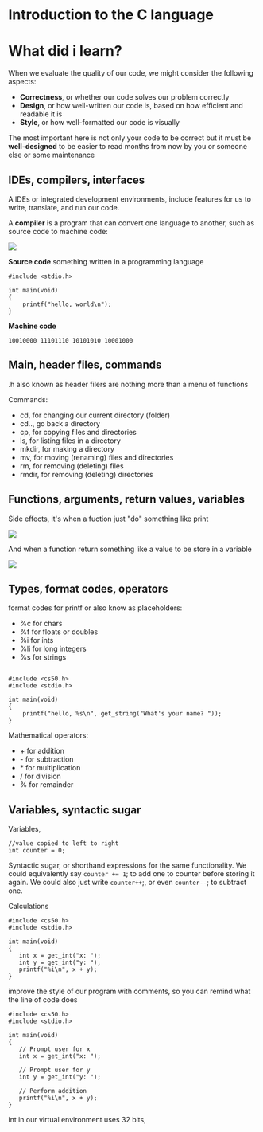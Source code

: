 <h1>Introduction to the C language </h1>
<h1>What did i learn?</h1>

When we evaluate the quality of our code, we might consider the following aspects:
<ul>
<li> <strong>Correctness</strong>, or whether our code solves our problem correctly</li>
<li> <strong>Design</strong>, or how well-written our code is, based on how efficient and readable it is
<li> <strong>Style</strong>, or how well-formatted our code is visually</li>
</ul>
<p>The most important here is not only your code to be correct but it must be <strong>well-designed</strong> to be easier to read months from now by you or someone else or some maintenance</p>

<h2>IDEs, compilers, interfaces</h2>

<p>A IDEs or integrated development environments, include features for us to write, translate, and run our code.</p>

<p>A <strong>compiler</strong> is a program that can convert one language to another, such as source code to machine code:</p>
<img src = "https://cs50.harvard.edu/x/2022/notes/1/compiler.png">
<p><strong>Source code</strong> something written in a programming language</p>


```
#include <stdio.h>

int main(void)
{
    printf("hello, world\n");
}

```


<strong>Machine code</strong>

```
10010000 11101110 10101010 10001000
```

<h2>Main, header files, commands</h2>

<p>.h also known as header filers are nothing more than a menu of functions</p>

<p>Commands:</p>
<ul>
   <li> cd, for changing our current directory (folder)</li>
   <li> cd.., go back a directory</li>
   <li> cp, for copying files and directories</li>
   <li>  ls, for listing files in a directory</li>
   <li> mkdir, for making a directory</li>
   <li> mv, for moving (renaming) files and directories</li>
   <li> rm, for removing (deleting) files</li>
    <li>rmdir, for removing (deleting) directories</li>
</ul>  

<h2>Functions, arguments, return values, variables</h2>

<p>Side effects, it's when a fuction just "do" something like print</p>
<img src = "https://cs50.harvard.edu/x/2022/notes/1/side_effects.png">

<p>And when a function return something like a value to be store in a variable</p>

<img src = "https://cs50.harvard.edu/x/2022/notes/1/return_value.png">



<h2>Types, format codes, operators</h2>

 <p> format codes for printf or also know as placeholders:</p> 
<ul>
   <li> %c for chars</li>
   <li> %f for floats or doubles</li>
   <li> %i for ints</li>
   <li> %li for long integers</li>
  <li>  %s for strings</li>
</ul>


```

#include <cs50.h>
#include <stdio.h>

int main(void)
{
    printf("hello, %s\n", get_string("What's your name? "));
}

```


<p>Mathematical operators:</p>
<ul>
   <li> + for addition</li>
   <li> - for subtraction</li>
   <li> * for multiplication</li>
   <li> / for division</li>
   <li> % for remainder</li>
</ul>
<h2>Variables, syntactic sugar</h2>

<p>Variables,</p>

    
 ```
 //value copied to left to right
 int counter = 0;
 ```

<p>Syntactic sugar, or shorthand expressions for the same functionality. We could equivalently say <code>counter += 1</code>; to add one to counter before storing it again. We could also just write <code>counter++</code>;, or even <code>counter--</code>; to subtract one.</p>

Calculations

 ```
#include <cs50.h>
#include <stdio.h>

int main(void)
{
    int x = get_int("x: ");
    int y = get_int("y: ");
    printf("%i\n", x + y);
}
 ```
improve the style of our program with comments, so you can remind what the line of code does

 ```
#include <cs50.h>
#include <stdio.h>

int main(void)
{
    // Prompt user for x
    int x = get_int("x: ");

    // Prompt user for y
    int y = get_int("y: ");

    // Perform addition
    printf("%i\n", x + y);
}
 ```


int in our virtual environment uses 32 bits,
